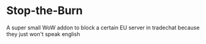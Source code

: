 # Stop-the-Burn
A super small WoW addon to block a certain EU server in tradechat because they just won't speak english
